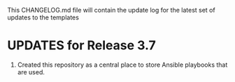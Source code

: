 This CHANGELOG.md file will contain the update log for the latest set of updates to the templates

# UPDATES for Release 3.7

1.  Created this repository as a central place to store Ansible playbooks that are used.
